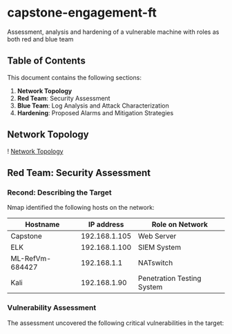 # capstone-engagement-ft
Assessment, analysis and hardening of a vulnerable machine with roles as both red and blue team

## Table of Contents
This document contains the following sections:
1. **Network Topology**
2. **Red Team**: Security Assessment
3. **Blue Team**: Log Analysis and Attack Characterization
4. **Hardening**: Proposed Alarms and Mitigation Strategies

## Network Topology
! [Network Topology](https://github.com/francescatirpak/capstone-engagement-ft/blob/main/Diagrams/NetworkTopology.png)

## Red Team: Security Assessment

### Recond: Describing the Target
Nmap identified the following hosts on the network:

| Hostname         | IP address     | Role on Network            |
|------------------|----------------|----------------------------|
| Capstone         | 192.168.1.105  | Web Server                 | 
| ELK              | 192.168.1.100  | SIEM System                |
| ML-RefVm-684427  | 192.168.1.1    | NATswitch                  |
| Kali             | 192.168.1.90   | Penetration Testing System |

### Vulnerability Assessment
The assessment uncovered the following critical vulnerabilities in the target:

